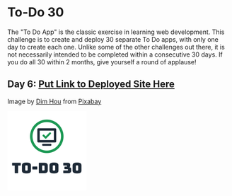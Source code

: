 # To-Do 30

The "To Do App" is the classic exercise in learning web development. This challenge is to create and deploy 30 separate To Do apps, with only one day to create each one. Unlike some of the other challenges out there, it is not necessarily intended to be completed within a consecutive 30 days. If you do all 30 within 2 months, give yourself a round of applause!

## Day 6: [Put Link to Deployed Site Here](https://todo.elijahwilcott.com/06)

Image by <a href="https://pixabay.com/users/dimhou-5987327/?utm_source=link-attribution&amp;utm_medium=referral&amp;utm_campaign=image&amp;utm_content=3652697">Dim Hou</a> from <a href="https://pixabay.com/?utm_source=link-attribution&amp;utm_medium=referral&amp;utm_campaign=image&amp;utm_content=3652697">Pixabay</a>

![To-Do 30](https://github.com/ejw773/to-do-30/blob/main/public/to-do-30-flattened.png)
